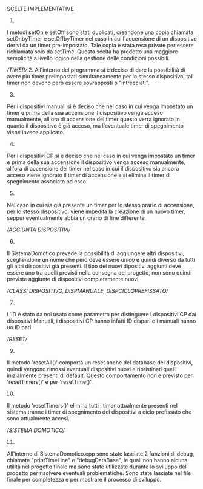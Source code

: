 SCELTE IMPLEMENTATIVE

1. 
I metodi setOn e setOff sono stati duplicati, creandone una copia chiamata setOnbyTimer e setOffbyTimer nel caso in cui l'accensione di un dispositivo derivi da un timer pre-impostato. Tale copia è stata resa private per essere richiamata solo da setTime. Questa scelta ha prodotto una maggiore semplicità a livello logico nella gestione delle condizioni possibili. 

*/TIMER/*
2. 
All'interno del programma si è deciso di dare la possibilità di avere più timer preimpostati simultaneamente per lo stesso dispositivo, tali timer non devono però essere sovrapposti o "intrecciati". 

3. 
Per i dispositivi manuali si è deciso che nel caso in cui venga impostato un timer e prima della sua accensione il dispositivo venga acceso manualmente, all'ora di accensione del timer questo verrà ignorato in quanto il dispositivo è già acceso, ma l'eventuale timer di spegnimento viene invece applicato. 

4. 
Per i dispositivi CP si è deciso che nel caso in cui venga impostato un timer e prima della sua accensione il dispositivo venga acceso manualmente, all'ora di accensione del timer nel caso in cui il dispositivo sia ancora acceso viene ignorato il timer di accensione e si elimina il timer di spegnimento associato ad esso. 

5. 
Nel caso in cui sia già presente un timer per lo stesso orario di accensione, per lo stesso dispositivo, viene impedita la creazione di un nuovo timer, seppur eventualmente abbia un orario di fine differente.

*/AGGIUNTA DISPOSITIVI/*

6. 
Il SistemaDomotico prevede la possibilità di aggiungere altri dispositivi, scegliendone un nome che però deve essere unico e quindi diverso da tutti gli altri dispositivi già presenti. Il tipo dei nuovi dipositivi aggiunti deve essere uno tra quelli previsti nella consegna del progetto, non sono quindi previste aggiunte di dispositivi completamente nuovi.

*/CLASSI DISPOSITIVO, DISPMANUALE, DISPCICLOPREFISSATO/*

7. 
L'ID è stato da noi usato come parametro per distinguere i dispositivi CP dai dispositivi Manuali, i dispositivi CP hanno infatti ID dispari e i manuali hanno un ID pari.

*/RESET/*

9. 
Il metodo 'resetAll()' comporta un reset anche del database dei dispositivi, quindi vengono rimossi eventuali dispositivi nuovi e ripristinati quelli inizialmente presenti di default.
Questo comportamento non è previsto per 'resetTimers()' e per 'resetTime()'.

10. 
Il metodo 'resetTimers()' elimina tutti i timer attualmente presenti nel sistema tranne i timer di spegnimento dei dispositivi a ciclo prefissato che sono attualmente accesi.

*/SISTEMA DOMOTICO/*

11. 
All'interno di SistemaDomotico.cpp sono state lasciate 2 funzioni di debug, chiamate "printTimeLine" e "debugDataBase", le quali non hanno alcuna utilità nel progetto finale ma sono state utilizzate durante lo sviluppo del progetto per risolvere eventuali problematiche. Sono state lasciate nel file finale per completezza e per mostrare il processo di sviluppo. 


